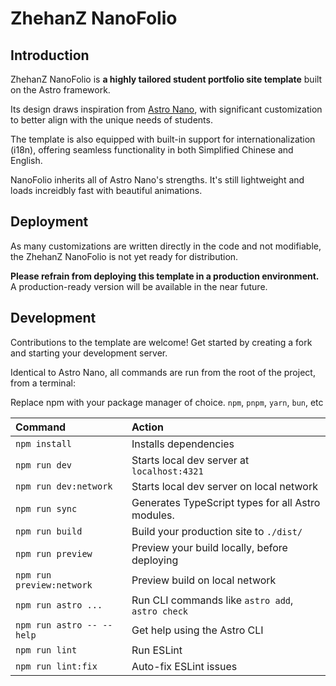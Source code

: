 # ZhehanZ NanoFolio

## Introduction

ZhehanZ NanoFolio is **a highly tailored student portfolio site template** built on the Astro framework.

Its design draws inspiration from [Astro Nano](https://github.com/markhorn-dev/astro-nano), with significant customization to better align with the unique needs of students.

The template is also equipped with built-in support for internationalization (i18n), offering seamless functionality in both Simplified Chinese and English.

NanoFolio inherits all of Astro Nano's strengths. It's still lightweight and loads increidbly fast with beautiful animations.

## Deployment

As many customizations are written directly in the code and not modifiable, the ZhehanZ NanoFolio is not yet ready for distribution.

**Please refrain from deploying this template in a production environment.** A production-ready version will be available in the near future.

## Development

Contributions to the template are welcome! Get started by creating a fork and starting your development server.

Identical to Astro Nano, all commands are run from the root of the project, from a terminal:

Replace npm with your package manager of choice. `npm`, `pnpm`, `yarn`, `bun`, etc

| Command                   | Action                                            |
| :------------------------ | :------------------------------------------------ |
| `npm install`             | Installs dependencies                             |
| `npm run dev`             | Starts local dev server at `localhost:4321`       |
| `npm run dev:network`     | Starts local dev server on local network          |
| `npm run sync`            | Generates TypeScript types for all Astro modules. |
| `npm run build`           | Build your production site to `./dist/`           |
| `npm run preview`         | Preview your build locally, before deploying      |
| `npm run preview:network` | Preview build on local network                    |
| `npm run astro ...`       | Run CLI commands like `astro add`, `astro check`  |
| `npm run astro -- --help` | Get help using the Astro CLI                      |
| `npm run lint`            | Run ESLint                                        |
| `npm run lint:fix`        | Auto-fix ESLint issues                            |
